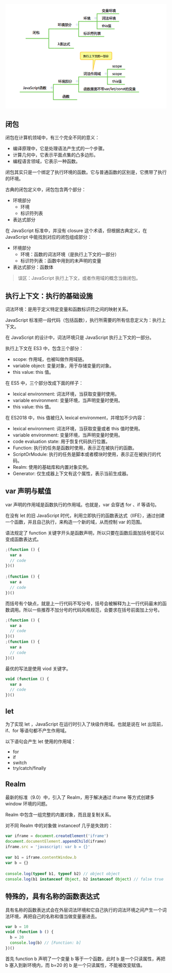 ![函数执行过程](/重学前端/images/函数执行过程.png)

## 闭包

闭包在计算机领域中，有三个完全不同的意义：

- 编译原理中，它是处理语法产生式的一个步骤。
- 计算几何中，它表示平面点集的凸多边形。
- 编程语言领域，它表示一种函数。

闭包其实只是一个绑定了执行环境的函数。它与普通函数的区别是，它携带了执行的环境。

古典的闭包定义中，闭包包含两个部分：

- 环境部分
  - 环境
  - 标识符列表
- 表达式部分

在 JavaScript 标准中，并没有 closure 这个术语，但根据古典定义，在 JavaScript 中能找到对应的闭包组成部分：

- 环境部分
  - 环境：函数的词法环境（是执行上下文的一部分）
  - 标识符列表：函数中用到的未声明的变量
- 表达式部分：函数体

> 误区：JavaScript 执行上下文，或者作用域的概念当做闭包。

## 执行上下文：执行的基础设施

词法环境：是用于定义特定变量和函数标识符之间的映射关系。

JavaScript 标准把一段代码（包括函数），执行所需要的所有信息定义为：执行上下文。

在 JavaScript 的设计中，词法环境只是 JavaScript 执行上下文的一部分。

执行上下文在 ES3 中，包含三个部分：

- scope: 作用域，也被叫做作用域链。
- variable object: 变量对象，用于存储变量的对象。
- this value: this 值。

在 ES5 中，三个部分改成下面的样子：

- lexical environment: 词法环境，当获取变量时使用。
- variable environment: 变量环境，当声明变量时使用。
- this value: this 值。

在 ES2018 中，this 值被归入 lexical environment，并增加不少内容：

- lexical environment: 词法环境，当获取变量或者 this 值时使用。
- variable environment: 变量环境，当声明变量时使用。
- code evaluation state: 用于恢复代码执行位置。
- Function: 执行的任务是函数时使用，表示正在被执行的函数。
- ScriptOrModule: 执行的任务是脚本或者模块时使用，表示正在被执行的代码。
- Realm: 使用的基础库和内置对象实例。
- Generator: 仅生成器上下文有这个属性，表示当前生成器。

## var 声明与赋值

var 声明的作用域是函数执行的作用域。也就是，var 会穿透 for 、if 等语句。

在没有 let 的旧 JavaScript 时代，利用立即执行的函数表达式（IIFE），通过创建一个函数，并且自己执行，来构造一个新的域，从而控制 var 的范围。

语法规定了 function 关键字开头是函数声明，所以只要在函数后面加括号就可以变成函数表达式。

```js
;(function () {
  var a
  // code
})()

;(function () {
  var a
  // code
})()
```

而括号有个缺点，就是上一行代码不写分号，括号会被解释为上一行代码最末的函数调用。所以一些推荐不加分号的代码风格规范，会要求在括号前面加上分号。

```js
;(function () {
  var a
  // code
})()
;(function () {
  var a
  // code
})()
```

最优的写法是使用 viod 关键字。

```js
void (function () {
  var a
  // code
})()
```

## let

为了实现 let ，JavaScript 在运行时引入了块级作用域。也就是说在 let 出现前，if、for 等语句都不产生作用域。

以下语句会产生 let 使用的作用域：

- for
- if
- switch
- try/catch/finally

## Realm

最新的标准（9.0）中，引入了 Realm，用于解决通过 iframe 等方式创建多 window 环境的问题。

Realm 中包含一组完整的内置对象，而且是复制关系。

对不同 Realm 中的对象做 instanceof 几乎是失效的：

```js
var iframe = document.createElement('iframe')
document.documentElement.appendChild(iframe)
iframe.src = 'javascript: var b = {}'

var b1 = iframe.contentWindow.b
var b = {}

console.log(typeof b1, typeof b2) // object object
console.log(b1 instanceof Object, b2 instanceof Object) // false true
```

## 特殊的，具有名称的函数表达式

具有名称的函数表达式会在外层词法环境和它自己执行的词法环境之间产生一个词法环境，再把自己的名称和值当做变量塞进去。

```js
var b = 10
void (function b () {
  b = 20
  console.log(b) // [Function: b]
})()
```
首先 function b 声明了一个变量 b 等于一个函数，此时 b 是一个只读属性，再把 b 塞入到新环境内，而 b=20 的 b 是一个只读属性，不能被改变赋值。

